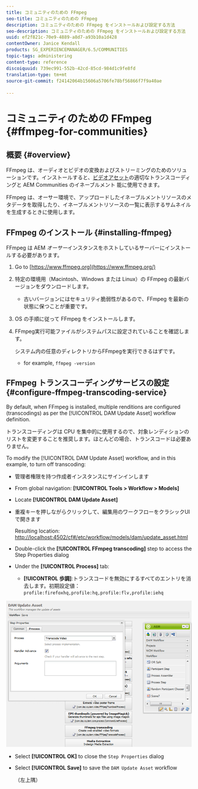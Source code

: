 ```yaml
---
title: コミュニティのための FFmpeg
seo-title: コミュニティのための FFmpeg
description: コミュニティのための FFmpeg をインストールおよび設定する方法
seo-description: コミュニティのための FFmpeg をインストールおよび設定する方法
uuid: ef2f821c-70e9-4889-a8d7-a93b10a1d428
contentOwner: Janice Kendall
products: SG_EXPERIENCEMANAGER/6.5/COMMUNITIES
topic-tags: administering
content-type: reference
discoiquuid: 739ec991-552b-42cd-85cd-984d1c9fe8fd
translation-type: tm+mt
source-git-commit: f24142064b15606a5706fe78bf56866f7f9a40ae

---
```



# コミュニティのための FFmpeg {#ffmpeg-for-communities}

## 概要 {#overview}

FFmpeg は、オーディオとビデオの変換およびストリーミングのためのソリューションです。インストールすると、[ビデオアセット](../../help/sites-authoring/default-components-foundation.md#video)の適切なトランスコーディングと AEM Communities のイネーブルメント 能に使用できます。

FFmpeg は、オーサー環境で、アップロードしたイネーブルメントリソースのメタデータを取得したり、イネーブルメントリソースの一覧に表示するサムネイルを生成するときに使用します。

## FFmpeg のインストール {#installing-ffmpeg}

FFmpeg は AEM *オーサー*&#x200B;インスタンスをホストしているサーバーにインストールする必要があります。

1. Go to [https://www.ffmpeg.org](https://www.ffmpeg.org/)
1. 特定の環境用（Macintosh、Windows または Linux）の FFmpeg の最新バージョンをダウンロードします。

   * 古いバージョンにはセキュリティ脆弱性があるので、FFmpeg を最新の状態に保つことが重要です。

1. OS の手順に従って FFmpeg をインストールします。

1. FFmpeg実行可能ファイルがシステムパスに設定されていることを確認します。

   システム内の任意のディレクトリからFFmpegを実行できるはずです。

   * for example, `ffmpeg -version`

## FFmpeg トランスコーディングサービスの設定 {#configure-ffmpeg-transcoding-service}

By default, when FFmpeg is installed, multiple renditions are configured (transcodings) as per the [!UICONTROL DAM Update Asset] workflow definition.

トランスコーディングは CPU を集中的に使用するので、対象レンディションのリストを変更することを推奨します。ほとんどの場合、トランスコードは必要ありません。

To modify the [!UICONTROL DAM Update Asset] workflow, and in this example, to turn off transcoding:

* 管理者権限を持つ作成者インスタンスにサインインします
* From global navigation: **[!UICONTROL Tools > Workflow > Models]**
* Locate **[!UICONTROL DAM Update Asset]**
* 重複キーを押しながらクリックして、編集用のワークフローをクラシックUIで開きます

   Resulting location: [http://localhost:4502/cf#/etc/workflow/models/dam/update_asset.html](http://localhost:4502/cf#/etc/workflow/models/dam/update_asset.html)

* Double-click the **[!UICONTROL FFmpeg transcoding]** step to access the Step Properties dialog
* Under the **[!UICONTROL Process]** tab:

   * **[!UICONTROL 歩調]**:トランスコードを無効にするすべてのエントリを消去します。初期設定値： `profile:firefoxhq,profile:hq,profile:flv,profile:iehq`

![chlimage_1-372](assets/chlimage_1-372.png)

* Select **[!UICONTROL OK]** to close the `Step Properties` dialog

* Select **[!UICONTROL Save]** to save the `DAM Update Asset` workflow

   （左上隅）

